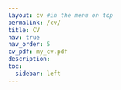 ```yaml
---
layout: cv #in the menu on top
permalink: /cv/
title: CV
nav: true
nav_order: 5
cv_pdf: my_cv.pdf
description: 
toc:
  sidebar: left
---
```

